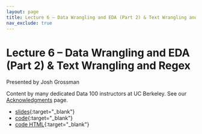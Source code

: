 ```yaml
---
layout: page
title: Lecture 6 – Data Wrangling and EDA (Part 2) & Text Wrangling and Regex
nav_exclude: true
---
```


# Lecture 6 – Data Wrangling and EDA (Part 2) & Text Wrangling and Regex

Presented by Josh Grossman

Content by many dedicated Data 100 instructors at UC Berkeley. See our [Acknowledgments](../../acks) page.

- [slides](https://docs.google.com/presentation/d/1xuzlUUW02d5NyjdV98jVUxX3Y6bwTXqFkQabzd2b9sc/edit?usp=sharing){:target="_blank"}
- [code](https://data100.datahub.berkeley.edu/hub/user-redirect/git-pull?repo=https%3A%2F%2Fgithub.com%2FDS-100%2Fsp25-student&urlpath=lab%2Ftree%2Fsp25-student%2Flecture%2Flec06%2Flec06.ipynb&branch=main){:target="_blank"} 
- [code HTML](../../resources/assets/lectures/lec06/lec06.html){:target="_blank"}
<!-- - [recording](https://youtu.be/IdS_jf8sKNc) -->